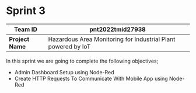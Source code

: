 # Sprint 3


|**Team ID**  | pnt2022tmid27938 |
|--|--|
| **Project Name** | Hazardous Area Monitoring for Industrial Plant powered by IoT|

In this sprint we are going to complete the following objectives;

 - Admin Dashboard  Setup using Node-Red
 - Create HTTP Requests To Communicate With Mobile App using Node-Red
